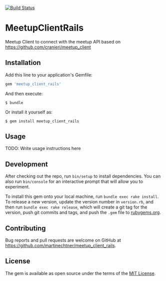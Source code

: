 [![Build Status](https://travis-ci.org/martinechtner/meetup_client_rails.svg)](https://travis-ci.org/martinechtner/meetup_client_rails)


# MeetupClientRails

Meetup Client to connect with the meetup API based on https://github.com/cranieri/meetup_client

## Installation

Add this line to your application's Gemfile:

```ruby
gem 'meetup_client_rails'
```

And then execute:

    $ bundle

Or install it yourself as:

    $ gem install meetup_client_rails

## Usage

TODO: Write usage instructions here

## Development

After checking out the repo, run `bin/setup` to install dependencies. You can also run `bin/console` for an interactive prompt that will allow you to experiment.

To install this gem onto your local machine, run `bundle exec rake install`. To release a new version, update the version number in `version.rb`, and then run `bundle exec rake release`, which will create a git tag for the version, push git commits and tags, and push the `.gem` file to [rubygems.org](https://rubygems.org).

## Contributing

Bug reports and pull requests are welcome on GitHub at https://github.com/martinechtner/meetup_client_rails.


## License

The gem is available as open source under the terms of the [MIT License](http://opensource.org/licenses/MIT).

